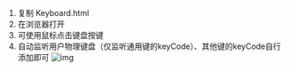 1. 复制 Keyboard.html
2. 在浏览器打开
3. 可使用鼠标点击键盘按键
4. 自动监听用户物理键盘（仅监听通用键的keyCode）、其他键的keyCode自行添加即可
![img](https://github.com/EarlySummer2018/demo/blob/main/%E5%BE%AE%E4%BF%A1%E5%9B%BE%E7%89%87_20230516161827.png)
